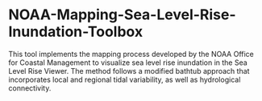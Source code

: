 # NOAA-Mapping-Sea-Level-Rise-Inundation-Toolbox
This tool implements the mapping process developed by the NOAA Office for Coastal Management to visualize sea level rise inundation in the Sea Level Rise Viewer. The method follows a modified bathtub approach that incorporates local and regional tidal variability, as well as hydrological connectivity.
